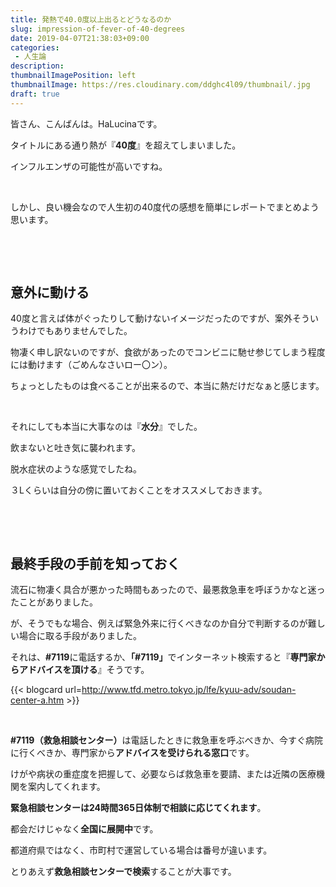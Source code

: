 ```yaml
---
title: 発熱で40.0度以上出るとどうなるのか
slug: impression-of-fever-of-40-degrees
date: 2019-04-07T21:38:03+09:00
categories: 
 - 人生論
description: 
thumbnailImagePosition: left
thumbnailImage: https://res.cloudinary.com/ddghc4l09/thumbnail/.jpg
draft: true
---
```


<!--more-->

皆さん、こんばんは。HaLucinaです。

タイトルにある通り熱が『<strong>40度</strong>』を超えてしまいました。

インフルエンザの可能性が高いですね。

&nbsp;

しかし、良い機会なので人生初の40度代の感想を簡単にレポートでまとめよう思います。

&nbsp;

&nbsp;
<h2>意外に動ける</h2>
40度と言えば体がぐったりして動けないイメージだったのですが、案外そういうわけでもありませんでした。

物凄く申し訳ないのですが、食欲があったのでコンビニに馳せ参じてしまう程度には動けます（ごめんなさいロー〇ン）。

ちょっとしたものは食べることが出来るので、本当に熱だけだなぁと感じます。

&nbsp;

それにしても本当に大事なのは『<strong>水分</strong>』でした。

飲まないと吐き気に襲われます。

脱水症状のような感覚でしたね。

３Lくらいは自分の傍に置いておくことをオススメしておきます。

&nbsp;

&nbsp;
<h2>最終手段の手前を知っておく</h2>
流石に物凄く具合が悪かった時間もあったので、最悪救急車を呼ぼうかなと迷ったことがありました。

が、そうでもな場合、例えば緊急外来に行くべきなのか自分で判断するのが難しい場合に取る手段がありました。

それは、<strong>#7119</strong>に電話するか、<strong>「#7119」</strong>でインターネット検索すると『<strong>専門家からアドバイスを頂ける</strong>』そうです。

{{< blogcard url=http://www.tfd.metro.tokyo.jp/lfe/kyuu-adv/soudan-center-a.htm >}}
&nbsp;

&nbsp;

<strong>#7119（救急相談センター）</strong>は電話したときに救急車を呼ぶべきか、今すぐ病院に行くべきか、専門家から<strong>アドバイスを受けられる窓口</strong>です。

けがや病状の重症度を把握して、必要ならば救急車を要請、または近隣の医療機関を案内してくれます。

<strong>緊急相談センターは24時間365日体制で相談に応じてくれます</strong>。

都会だけじゃなく<strong>全国に展開中</strong>です。

都道府県ではなく、市町村で運営している場合は番号が違います。

とりあえず<strong>救急相談センターで検索</strong>することが大事です。
